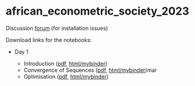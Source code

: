 # african_econometric_society_2023

Discussion [forum](https://matrix.to/#/!dCHdnkgPktjaxeNUZT:gitter.im) (for installation issues)

Download links for the notebooks:

- Day 1

    - Introduction             ([pdf](https://www.mosphere.fr/african_econometric_society_2023/pdf/day_1_1_intro.pdf), [html/mybinder](https://www.mosphere.fr/african_econometric_society_2023/web/day_1_1_intro.html))
    - Convergence of Sequences ([pdf](https://www.mosphere.fr/african_econometric_society_2023/pdf/day_1_1_recursive_sequences.pdf), [html/mybinder](https://www.mosphere.fr/african_econometric_society_2023/web/day_1_1_recursive_sequences.html))mar
    - Optimisation             ([pdf](https://www.mosphere.fr/african_econometric_society_2023/pdf/day_1_1_maximization.pdf), [html/mybinder](https://www.mosphere.fr/african_econometric_society_2023/web/day_1_1_maximization.html))

